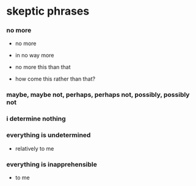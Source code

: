 # skeptic phrases


### no more

- no more 
- in no way more

- no more this than that

- how come this rather than that?

### maybe, maybe not, perhaps, perhaps not, possibly, possibly not

### i determine nothing

### everything is undetermined

- relatively to me

### everything is inapprehensible

- to me
